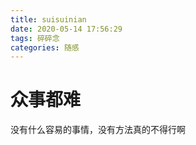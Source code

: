 ```yaml
---
title: suisuinian
date: 2020-05-14 17:56:29
tags: 碎碎念   
categories: 随感   
---
```


# 众事都难

没有什么容易的事情，没有方法真的不得行啊
